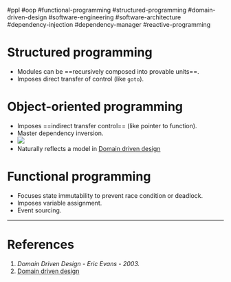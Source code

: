 #ppl #oop #functional-programming #structured-programming #domain-driven-design #software-engineering #software-architecture #dependency-injection #dependency-manager #reactive-programming 

# Structured programming
- Modules can be ==recursively composed into provable units==.
- Imposes direct transfer of control (like `goto`).
# Object-oriented programming
- Imposes ==indirect transfer control== (like pointer to function).
- Master dependency inversion.
- ![](Pasted%20image%2020240615193301.png)
- Naturally reflects a model in [Domain driven design](Domain%20driven%20design.md)
# Functional programming
- Focuses state immutability to prevent race condition or deadlock.
- Imposes variable assignment.
- Event sourcing.

---
# References
1. *Domain Driven Design - Eric Evans - 2003.*
2. [Domain driven design](Domain%20driven%20design.md)
